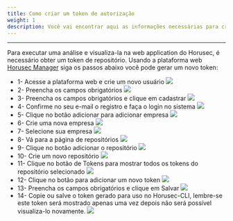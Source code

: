```yaml
---
title: Como criar um token de autorização
weight: 1
description: Você vai encontrar aqui as informações necessárias para criar um token de autorização realizando a integração da Horusec-CLI com a web application.
---
```


---

Para executar uma análise e visualiza-la na web application do Horusec, é necessário obter um token de repositório. Usando a plataforma web [Horusec Manager](/docs/pt-br/web/services/manager/) siga os passos abaixo você pode gerar um novo token:

* 1- Acesse a plataforma web e crie um novo usuário
  ![](/docs/ptbr/tutorials/how-to-create-authorization-token/step1.png)
* 2- Preencha os campos obrigatórios
  ![](/docs/ptbr/tutorials/how-to-create-authorization-token/step2.png)
* 3- Preencha os campos obrigatórios e clique em cadastrar
  ![](/docs/ptbr/tutorials/how-to-create-authorization-token/step3.png)
* 4- Confirme no seu e-mail o registro e faça o login no sistema
  ![](/docs/ptbr/tutorials/how-to-create-authorization-token/step4.png)
* 5- Clique no botão adicionar para adicionar empresa
  ![](/docs/ptbr/tutorials/how-to-create-authorization-token/step5.png)
* 6- Crie uma nova empresa
  ![](/docs/ptbr/tutorials/how-to-create-authorization-token/step6.png)
* 7- Selecione sua empresa
  ![](/docs/ptbr/tutorials/how-to-create-authorization-token/step7.png)
* 8- Vá para a página de repositórios
  ![](/docs/ptbr/tutorials/how-to-create-authorization-token/step8.png)
* 9- Clique no botão adicionar o repositório
  ![](/docs/ptbr/tutorials/how-to-create-authorization-token/step9.png)
* 10- Crie um novo repositório
  ![](/docs/ptbr/tutorials/how-to-create-authorization-token/step10.png)
* 11- Clique no botão de Tokens para mostrar todos os tokens do repositório selecionado
  ![](/docs/ptbr/tutorials/how-to-create-authorization-token/step11.png)
* 12- Clique no botão para adicionar um novo token
  ![](/docs/ptbr/tutorials/how-to-create-authorization-token/step12.png)
* 13- Preencha os campos obrigatórios e clique em Salvar
  ![](/docs/ptbr/tutorials/how-to-create-authorization-token/step13.png)
* 14- Copie ou salve o token gerado para uso no Horusec-CLI, lembre-se este token será mostrado apenas uma vez depois não será possível visualiza-lo novamente.
  ![](/docs/ptbr/tutorials/how-to-create-authorization-token/step14.png)
